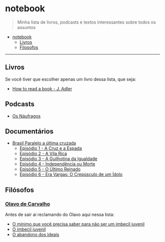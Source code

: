 # notebook

> Minha lista de livros, podcasts e textos interessantes sobre todos os assuntos

- [notebook](#notebook)
  - [Livros](#livros)
  - [Filosofos](#filosofos)

- - -

## Livros

Se você tiver que escolher apenas um livro dessa lista, que seja:

- [How to read a book - J. Adler](https://www.amazon.co.uk/How-Read-Book-Intelligent-Touchstone/dp/0671212095/ref=sr_1_1?ie=UTF8&qid=1551784658&sr=8-1&keywords=how+to+read+a+book)

## Podcasts

- [Os Náufragos](https://soundcloud.com/osnaufragospodcast/)

## Documentários

- [Brasil Paralelo a última cruzada](https://brasilparalelo.com.br/)
  - [Episódio 1 - A Cruz e a Espada](https://youtu.be/_4vxDb_j7yM)
  - [Episódio 2 - A Vila Rica](https://youtu.be/Z_rI_U_4YXY)
  - [Episódio 3 - A Guilhotina da Igualdade](https://youtu.be/p7h7nJsVHC8)
  - [Episódio 4 - Independência ou Morte](https://youtu.be/qFVNKSCRXp0)
  - [Episódio 5 - O Último Reinado](https://youtu.be/A-qwhO9MkO0)
  - [Episódio 6 - Era Vargas: O Crepúsculo de um Ídolo](https://youtu.be/Lkm2g29JnTY)

## Filósofos

### [Olavo de Carvalho](#olavo)

Antes de sair ai reclamando do Olavo aqui nessa lista:
  
- [O mínimo que você precisa saber para não ser um imbecil juvenil](https://soundcloud.com/osnaufragospodcast/podcast-55-o-minimo-que-voce-precisa-saber-para-nao-ser-um-imbecil-juvenil)
- [O imbecil juvenil](http://www.olavodecarvalho.org/textos/juvenil.htm)
- [O abandono dos ideais](http://www.olavodecarvalho.org/apostilas/ideais.htm)
